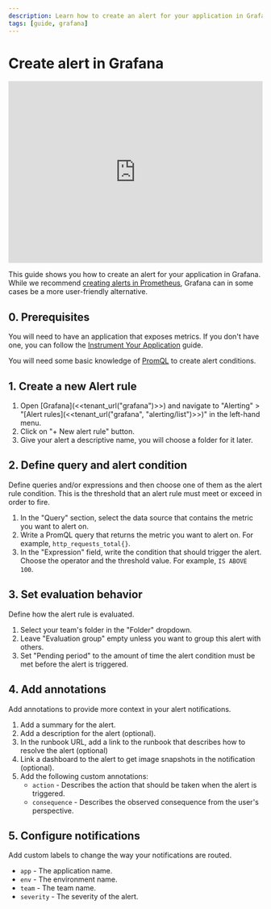 ```yaml
---
description: Learn how to create an alert for your application in Grafana.
tags: [guide, grafana]
---
```

# Create alert in Grafana

<iframe title="vimeo-player" src="https://player.vimeo.com/video/720001934?h=b3e8e3257b" width="100%" height="360" frameborder="0" allowfullscreen></iframe>

This guide shows you how to create an alert for your application in Grafana. While we recommend [creating alerts in Prometheus][howto-prometheus-alert], Grafana can in some cases be a more user-friendly alternative.

[howto-prometheus-alert]: ./prometheus-basic.md

## 0. Prerequisites

You will need to have an application that exposes metrics. If you don't have one, you can follow the [Instrument Your Application][howto-instrument-application] guide.

You will need some basic knowledge of [PromQL](../../../reference/observability/metrics/promql.md) to create alert conditions.

[howto-instrument-application]: ../metrics/expose.md

## 1. Create a new Alert rule

1. Open [Grafana](<<tenant_url("grafana")>>) and navigate to "Alerting" > "[Alert rules](<<tenant_url("grafana", "alerting/list")>>)" in the left-hand menu.
2. Click on "+ New alert rule" button.
3. Give your alert a descriptive name, you will choose a folder for it later.

## 2. Define query and alert condition

Define queries and/or expressions and then choose one of them as the alert rule condition. This is the threshold that an alert rule must meet or exceed in order to fire.

1. In the "Query" section, select the data source that contains the metric you want to alert on.
2. Write a PromQL query that returns the metric you want to alert on. For example, `http_requests_total{}`.
3. In the "Expression" field, write the condition that should trigger the alert. Choose the operator and the threshold value. For example, `IS ABOVE 100`.

## 3. Set evaluation behavior

Define how the alert rule is evaluated.

1. Select your team's folder in the "Folder" dropdown.
2. Leave "Evaluation group" empty unless you want to group this alert with others.
3. Set "Pending period" to the amount of time the alert condition must be met before the alert is triggered.

## 4. Add annotations

Add annotations to provide more context in your alert notifications.

1. Add a summary for the alert.
2. Add a description for the alert (optional).
3. In the runbook URL, add a link to the runbook that describes how to resolve the alert (optional)
4. Link a dashboard to the alert to get image snapshots in the notification (optional).
5. Add the following custom annotations:
    * `action` - Describes the action that should be taken when the alert is triggered.
    * `consequence` - Describes the observed consequence from the user's perspective.

## 5. Configure notifications

Add custom labels to change the way your notifications are routed.

* `app` - The application name.
* `env` - The environment name.
* `team` - The team name.
* `severity` - The severity of the alert.